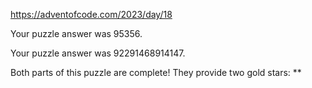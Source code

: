 https://adventofcode.com/2023/day/18

Your puzzle answer was 95356.

Your puzzle answer was 92291468914147.

Both parts of this puzzle are complete! They provide two gold stars: **
